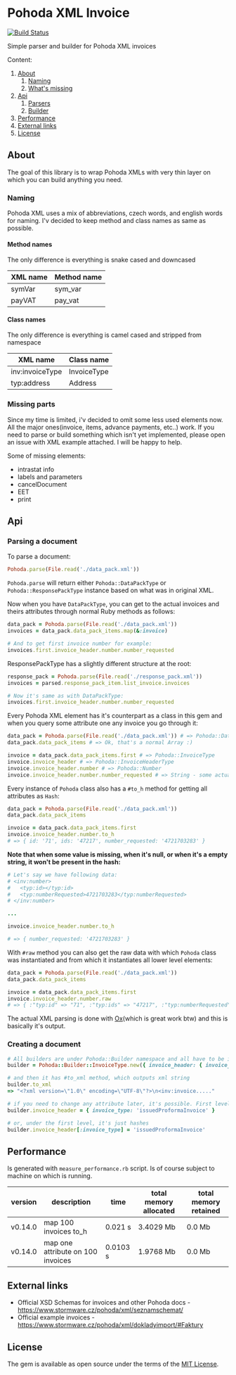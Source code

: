 # Pohoda XML Invoice

[![Build Status](https://travis-ci.org/Masa331/pohoda.svg?branch=master)](https://travis-ci.org/Masa331/pohoda)

Simple parser and builder for Pohoda XML invoices

Content:
1. [About](#about)
    1. [Naming](#naming)
    2. [What's missing](#whats-missing)
2. [Api](#api)
    1. [Parsers](#parsers)
    2. [Builder](#builder)
3. [Performance](#performance)
4. [External links](#external-links)
5. [License](#license)

## About

The goal of this library is to wrap Pohoda XMLs with very thin layer on which you can build anything you need.

### Naming

Pohoda XML uses a mix of abbreviations, czech words, and english words for naming. I'v decided to keep method and class names as same as possible.

#### Method names

The only difference is everything is snake cased and downcased

| XML name | Method name |
|----------|-------------|
| symVar | sym_var |
| payVAT | pay_vat |

#### Class names

The only difference is everything is camel cased and stripped from namespace

| XML name | Class name |
|----------|-------------|
| inv:invoiceType | InvoiceType |
| typ:address | Address |

### Missing parts

Since my time is limited, i'v decided to omit some less used elements now. All the major ones(invoice, items, advance payments, etc..) work.
If you need to parse or build something which isn't yet implemented, please open an issue with XML example attached. I will be happy to help.

Some of missing elements:
* intrastat info
* labels and parameters
* cancelDocument
* EET
* print

## Api

### Parsing a document

To parse a document:
```ruby
Pohoda.parse(File.read('./data_pack.xml'))
```

`Pohoda.parse` will return either `Pohoda::DataPackType` or `Pohoda::ResponsePackType` instance based on what was in original XML.

Now when you have `DataPackType`, you can get to the actual invoices and theirs attributes through normal Ruby methods as follows:

```ruby
data_pack = Pohoda.parse(File.read('./data_pack.xml'))
invoices = data_pack.data_pack_items.map(&:invoice)

# And to get first invoice number for example:
invoices.first.invoice_header.number.number_requested
```

ResponsePackType has a slightly different structure at the root:
```ruby
response_pack = Pohoda.parse(File.read('./response_pack.xml'))
invoices = parsed.response_pack_item.list_invoice.invoices

# Now it's same as with DataPackType:
invoices.first.invoice_header.number.number_requested
```

Every Pohoda XML element has it's counterpart as a class in this gem and when you query some attribute one any invoice you go through it:
```ruby
data_pack = Pohoda.parse(File.read('./data_pack.xml')) # => Pohoda::DataPackType
data_pack.data_pack_items # => Ok, that's a normal Array :)

invoice = data_pack.data_pack_items.first # => Pohoda::InvoiceType
invoice.invoice_header # => Pohoda::InvoiceHeaderType
invoice.invoice_header.number # => Pohoda::Number
invoice.invoice_header.number.number_requested # => String - some actual value here
```

Every instance of `Pohoda` class also has a `#to_h` method for getting all attributes as `Hash`:
```ruby
data_pack = Pohoda.parse(File.read('./data_pack.xml'))
data_pack.data_pack_items

invoice = data_pack.data_pack_items.first
invoice.invoice_header.number.to_h
# => { id: '71', ids: '47217', number_requested: '4721703283' }
```

**Note that when some value is missing, when it's null, or when it's a empty string, it won't be present in the hash:**
```ruby
# Let's say we have following data:
# <inv:number>
#   <typ:id></typ:id>
#   <typ:numberRequested>4721703283</typ:numberRequested>
# </inv:number>

...

invoice.invoice_header.number.to_h

# => { number_requested: '4721703283' }
```

With `#raw` method you can also get the raw data with which `Pohoda` class was instantiated and from which it instantiates all lower level elements:
```ruby
data_pack = Pohoda.parse(File.read('./data_pack.xml'))
data_pack.data_pack_items

invoice = data_pack.data_pack_items.first
invoice.invoice_header.number.raw
# => { :"typ:id" => "71", :"typ:ids" => "47217", :"typ:numberRequested" => "4721703283" }
```
The actual XML parsing is done with [Ox](https://github.com/ohler55/ox)(which is great work btw) and this is basically it's output.

### Creating a document

```ruby
# All builders are under Pohoda::Builder namespace and all have to be initialized with hash of attributes
builder = Pohoda::Builder::InvoiceType.new({ invoice_header: { invoice_type: 'issuedInvoice' } })

# and then it has #to_xml method, which outputs xml string
builder.to_xml
=> "<?xml version=\"1.0\" encoding=\"UTF-8\"?>\n<inv:invoice....."

# if you need to change any attribute later, it's possible. First level attributes are accessible through accessor
builder.invoice_header = { invoice_type: 'issuedProformaInvoice' }

# or, under the first level, it's just hashes
builder.invoice_header[:invoice_type] = 'issuedProformaInvoice'
```

## Performance

Is generated with `measure_performance.rb` script. Is of course subject to machine on which is running.

| version | description | time | total memory allocated | total memory retained |
|---------|-------------|------|------------------------|-----------------------|
| v0.14.0 | map 100 invoices to_h | 0.021 s | 3.4029 Mb | 0.0 Mb |
| v0.14.0 | map one attribute on 100 invoices | 0.0103 s | 1.9768 Mb | 0.0 Mb |

## External links

- Official XSD Schemas for invoices and other Pohoda docs - <https://www.stormware.cz/pohoda/xml/seznamschemat/>
- Official example invoices - <https://www.stormware.cz/pohoda/xml/dokladyimport/#Faktury>

## License

The gem is available as open source under the terms of the [MIT License](http://opensource.org/licenses/MIT).
